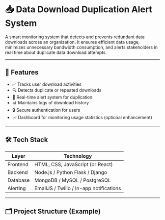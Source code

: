 # 📥 Data Download Duplication Alert System

A smart monitoring system that detects and prevents redundant data downloads across an organization. It ensures efficient data usage, minimizes unnecessary bandwidth consumption, and alerts stakeholders in real time about duplicate data download attempts.

---

## 🚀 Features

- ✅ Tracks user download activities
- 🔍 Detects duplicate or repeated downloads
- 🔔 Real-time alert system for duplication
- 📊 Maintains logs of download history
- 🔒 Secure authentication for users
- 📈 Dashboard for monitoring usage statistics (optional enhancement)

---

## 🛠️ Tech Stack

| Layer      | Technology                 |
|------------|----------------------------|
| Frontend   | HTML, CSS, JavaScript (or React) |
| Backend    | Node.js / Python Flask / Django |
| Database   | MongoDB / MySQL / PostgreSQL |
| Alerting   | EmailJS / Twilio / In-app notifications |

---

## 🗂️ Project Structure (Example)

